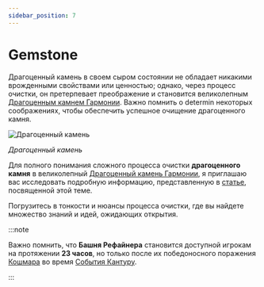 ```yaml
---
sidebar_position: 7
---
```


# Gemstone

Драгоценный камень в своем сыром состоянии не обладает никакими врожденными свойствами или ценностью; однако, через процесс очистки, он претерпевает преображение и становится великолепным [Драгоценным камнем Гармонии](/items/jewels/regular-jewels/jewel-of-harmony). Важно помнить о determin некоторых соображениях, чтобы обеспечить успешное очищение драгоценного камня.

![Драгоценный камень](/img/items/jewels/gemstone.png)

_Драгоценный камень_

Для полного понимания сложного процесса очистки **драгоценного камня** в великолепный [Драгоценный камень Гармонии](/items/jewels/regular-jewels/jewel-of-harmony), я приглашаю вас исследовать подробную информацию, представленную в [статье](/items/jewels/regular-jewels/jewel-of-harmony), посвященной этой теме.

Погрузитесь в тонкости и нюансы процесса очистки, где вы найдете множество знаний и идей, ожидающих открытия.

:::note

Важно помнить, что **Башня Рефайнера** становится доступной игрокам на протяжении **23 часов**, но только после их победоносного поражения [Кошмара](/special-monsters/bosses/nightmare) во время [События Кантуру](/events/kanturu).

:::
